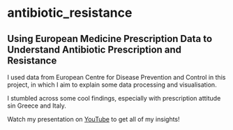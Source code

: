 # antibiotic_resistance
## Using European Medicine Prescription Data to Understand Antibiotic Prescription and Resistance
I used data from European Centre for Disease Prevention and Control in this project, in which I aim to explain some data processing and visualisation.

I stumbled across some cool findings, especially with prescription attitude sin Greece and Italy. 

Watch my presentation on [YouTube](https://www.youtube.com/watch?v=GFeN9sYhfqk&ab_channel=DataLauratory) to get all of my insights!

